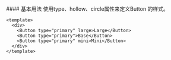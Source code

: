 <cn>
#### 基本用法
使用type、hollow、circle属性来定义Button 的样式。
</cn>

```tpl
<template>
  <div>
    <Button type="primary" large>Large</Button>
    <Button type="primary">Base</Button>
    <Button type="primary" mini>Mini</Button>
  </div>
</template>
```